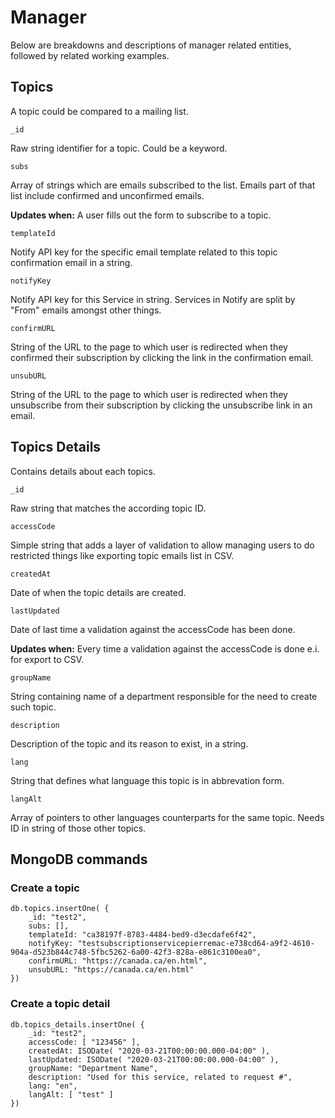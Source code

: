 # Manager

Below are breakdowns and descriptions of manager related entities, followed by related working examples.

## Topics

A topic could be compared to a mailing list.

`_id`

Raw string identifier for a topic. Could be a keyword.

`subs`

Array of strings which are emails subscribed to the list. Emails part of that list include confirmed and unconfirmed emails.

**Updates when:** A user fills out the form to subscribe to a topic.

`templateId`

Notify API key for the specific email template related to this topic confirmation email in a string.

`notifyKey`

Notify API key for this Service in string. Services in Notify are split by "From" emails amongst other things.

`confirmURL`

String of the URL to the page to which user is redirected when they confirmed their subscription by clicking the link in the confirmation email.

`unsubURL`

String of the URL to the page to which user is redirected when they unsubscribe from their subscription by clicking the unsubscribe link in an email.


## Topics Details

Contains details about each topics.

`_id`

Raw string that matches the according topic ID.

`accessCode`

Simple string that adds a layer of validation to allow managing users to do restricted things like exporting topic emails list in CSV.

`createdAt`

Date of when the topic details are created.

`lastUpdated`

Date of last time a validation against the accessCode has been done.

**Updates when:** Every time a validation against the accessCode is done e.i. for export to CSV.

`groupName`

String containing name of a department responsible for the need to create such topic.

`description`

Description of the topic and its reason to exist, in a string.

`lang`

String that defines what language this topic is in abbrevation form.

`langAlt`

Array of pointers to other languages counterparts for the same topic. Needs ID in string of those other topics.


## MongoDB commands

### Create a topic

```
db.topics.insertOne( {
    _id: "test2",
    subs: [],
    templateId: "ca38197f-8783-4484-bed9-d3ecdafe6f42",
    notifyKey: "testsubscriptionservicepierremac-e738cd64-a9f2-4610-904a-d523b844c748-5fbc5262-6a00-42f3-828a-e861c3100ea0",
    confirmURL: "https://canada.ca/en.html",
    unsubURL: "https://canada.ca/en.html"
})
```

### Create a topic detail

```
db.topics_details.insertOne( {
    _id: "test2",
    accessCode: [ "123456" ],
	createdAt: ISODate( "2020-03-21T00:00:00.000-04:00" ),
	lastUpdated: ISODate( "2020-03-21T00:00:00.000-04:00" ),
	groupName: "Department Name",
	description: "Used for this service, related to request #",
	lang: "en",
	langAlt: [ "test" ]
})
```
